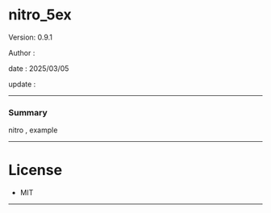 # nitro_5ex

 Version: 0.9.1

 Author  : 

 date    : 2025/03/05 

 update  :

***
### Summary

nitro , example

***
# License

* MIT

***
